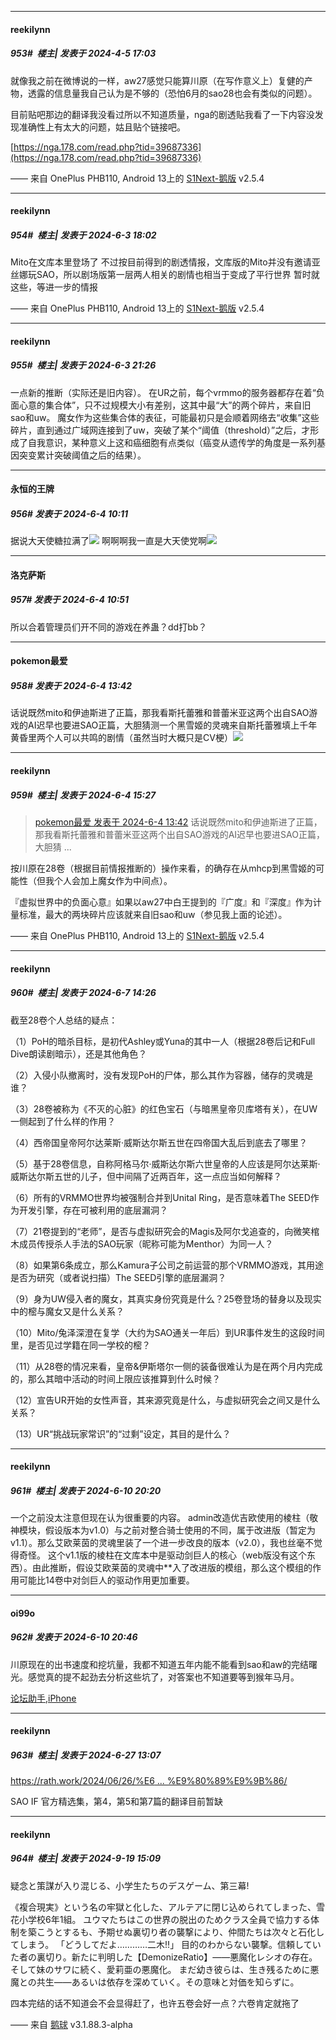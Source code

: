 ﻿
*****

####  reekilynn  
##### 953#         楼主| 发表于 2024-4-5 17:03

就像我之前在微博说的一样，aw27感觉只能算川原（在写作意义上）复健的产物，透露的信息量我自己认为是不够的（恐怕6月的sao28也会有类似的问题）。

目前贴吧那边的翻译我没看过所以不知道质量，nga的剧透贴我看了一下内容没发现准确性上有太大的问题，姑且贴个链接吧。

[https://nga.178.com/read.php?tid=39687336](https://nga.178.com/read.php?tid=39687336)

—— 来自 OnePlus PHB110, Android 13上的 [S1Next-鹅版](https://github.com/ykrank/S1-Next/releases) v2.5.4

*****

####  reekilynn  
##### 954#         楼主| 发表于 2024-6-3 18:02

Mito在文库本里登场了
不过按目前得到的剧透情报，文库版的Mito并没有邀请亚丝娜玩SAO，所以剧场版第一层两人相关的剧情也相当于变成了平行世界
暂时就这些，等进一步的情报

—— 来自 OnePlus PHB110, Android 13上的 [S1Next-鹅版](https://github.com/ykrank/S1-Next/releases) v2.5.4


*****

####  reekilynn  
##### 955#         楼主| 发表于 2024-6-3 21:26

一点新的推断（实际还是旧内容）。
在UR之前，每个vrmmo的服务器都存在着“负面心意的集合体”，只不过规模大小有差别，这其中最“大”的两个碎片，来自旧sao和uw。
魔女作为这些集合体的表征，可能最初只是会顺着网络去“收集”这些碎片，直到通过广域网连接到了uw，突破了某个“阈值（threshold）”之后，才形成了自我意识，某种意义上这和癌细胞有点类似（癌变从遗传学的角度是一系列基因突变累计突破阈值之后的结果）。


*****

####  永恒的王牌  
##### 956#       发表于 2024-6-4 10:11

据说大天使糖拉满了<img src="https://static.saraba1st.com/image/smiley/face2017/018.png" referrerpolicy="no-referrer">
啊啊啊我一直是大天使党啊<img src="https://static.saraba1st.com/image/smiley/face2017/075.png" referrerpolicy="no-referrer">


*****

####  洛克萨斯  
##### 957#       发表于 2024-6-4 10:51

所以合着管理员们开不同的游戏在养蛊？dd打bb？


*****

####  pokemon最爱  
##### 958#       发表于 2024-6-4 13:42

话说既然mito和伊迪斯进了正篇，那我看斯托蕾雅和普蕾米亚这两个出自SAO游戏的AI迟早也要进SAO正篇，大胆猜测一个黑雪姬的灵魂来自斯托蕾雅填上千年黄昏里两个人可以共鸣的剧情（虽然当时大概只是CV梗）<img src="https://static.saraba1st.com/image/smiley/face2017/067.png" referrerpolicy="no-referrer">


*****

####  reekilynn  
##### 959#         楼主| 发表于 2024-6-4 15:27

<blockquote><a href="httphttps://bbs.saraba1st.com/2b/forum.php?mod=redirect&amp;goto=findpost&amp;pid=65108966&amp;ptid=1551439" target="_blank">pokemon最爱 发表于 2024-6-4 13:42</a>
话说既然mito和伊迪斯进了正篇，那我看斯托蕾雅和普蕾米亚这两个出自SAO游戏的AI迟早也要进SAO正篇，大胆猜 ...</blockquote>
按川原在28卷（根据目前情报推断的）操作来看，的确存在从mhcp到黑雪姬的可能性（但我个人会加上魔女作为中间点）。

『虚拟世界中的负面心意』如果以aw27中白王提到的『广度』和『深度』作为计量标准，最大的两块碎片应该就来自旧sao和uw（参见我上面的论述）。

—— 来自 OnePlus PHB110, Android 13上的 [S1Next-鹅版](https://github.com/ykrank/S1-Next/releases) v2.5.4


*****

####  reekilynn  
##### 960#         楼主| 发表于 2024-6-7 14:26

截至28卷个人总结的疑点：

（1）PoH的暗杀目标，是初代Ashley或Yuna的其中一人（根据28卷后记和Full Dive朗读剧暗示），还是其他角色？

（2）入侵小队撤离时，没有发现PoH的尸体，那么其作为容器，储存的灵魂是谁？

（3）28卷被称为《不灭的心脏》的红色宝石（与暗黑皇帝贝库塔有关），在UW一侧起到了什么样的作用？

（4）西帝国皇帝阿尔达莱斯·威斯达尔斯五世在四帝国大乱后到底去了哪里？

（5）基于28卷信息，自称阿格马尔·威斯达尔斯六世皇帝的人应该是阿尔达莱斯·威斯达尔斯五世的儿子，但中间隔了近两百年，这一点应当如何解释？

（6）所有的VRMMO世界均被强制合并到Unital Ring，是否意味着The SEED作为开发引擎，存在可被利用的底层漏洞？

（7）21卷提到的“老师”，是否与虚拟研究会的Magis及阿尔戈追查的，向微笑棺木成员传授杀人手法的SAO玩家（昵称可能为Menthor）为同一人？

（8）如果第6条成立，那么Kamura子公司之前运营的那个VRMMO游戏，其用途是否为研究（或者说扫描）The SEED引擎的底层漏洞？

（9）身为UW侵入者的魔女，其真实身份究竟是什么？25卷登场的替身以及现实中的樒与魔女又是什么关系？

（10）Mito/兔泽深澄在复学（大约为SAO通关一年后）到UR事件发生的这段时间里，是否见过学籍在同一学校的樒？

（11）从28卷的情况来看，皇帝&amp;伊斯塔尔一侧的装备很难认为是在两个月内完成的，那么其暗中活动的时间上限应该推算到什么时候？

（12）宣告UR开始的女性声音，其来源究竟是什么，与虚拟研究会之间又是什么关系？

（13）UR“挑战玩家常识”的“过剩”设定，其目的是什么？

*****

####  reekilynn  
##### 961#         楼主| 发表于 2024-6-10 20:20

一个之前没太注意但现在认为很重要的内容。
admin改造优吉欧使用的棱柱（敬神模块，假设版本为v1.0）与之前对整合骑士使用的不同，属于改进版（暂定为v1.1）。那么艾欧莱茵的灵魂里装了一个进一步改良的版本（v2.0），我也丝毫不觉得奇怪。 
这个v1.1版的棱柱在文库本中是驱动剑巨人的核心（web版没有这个东西）。由此推断，假设艾欧莱茵的灵魂中**入了改进版的模组，那么这个模组的作用可能比14卷中对剑巨人的驱动作用更加重要。


*****

####  oi99o  
##### 962#       发表于 2024-6-10 20:46

川原现在的出书速度和挖坑量，我都不知道五年内能不能看到sao和aw的完结曙光。感觉真的提不起劲去分析这些坑了，对答案也不知道要等到猴年马月。

[论坛助手,iPhone](https://bbs.saraba1st.com/2b/forum.php?mod=viewthread&amp;tid=2029836)

*****

####  reekilynn  
##### 963#         楼主| 发表于 2024-6-27 13:07

[https://rath.work/2024/06/26/%E6 ... %E9%80%89%E9%9B%86/](https://rath.work/2024/06/26/%E6%8B%89%E6%96%AF%E8%A7%82%E6%B5%8B%E7%BB%84%E8%81%94%E7%BF%BB-Sword-Art-Online-IF-%E5%AE%98%E6%96%B9%E7%B2%BE%E9%80%89%E9%9B%86/)

SAO IF 官方精选集，第4，第5和第7篇的翻译目前暂缺

*****

####  reekilynn  
##### 964#         楼主| 发表于 2024-9-19 15:09

疑念と策謀が入り混じる、小学生たちのデスゲーム、第三幕!

《複合現実》という名の牢獄と化した、アルテアに閉じ込められてしまった、雪花小学校6年1組。
ユウマたちはこの世界の脱出のためクラス全員で協力する体制を築こうとするも、予期せぬ裏切り者の襲撃により、仲間たちは次々と石化してしまう。
「どうしてだよ…………二木!!」
目的のわからない襲撃。信頼していた者の裏切り。新たに判明した【DemonizeRatio】――悪魔化レシオの存在。そして妹のサワに続く、愛莉亜の悪魔化。
まだ幼き彼らは、生き残るために悪魔との共生――あるいは依存を深めていく。その意味と対価を知らずに。

四本完结的话不知道会不会显得赶了，也许五卷会好一点？六卷肯定就拖了

—— 来自 [鹅球](https://www.pgyer.com/xfPejhuq) v3.1.88.3-alpha

